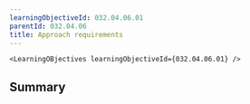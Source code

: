 ```yaml
---
learningObjectiveId: 032.04.06.01
parentId: 032.04.06
title: Approach requirements
---
```


```tsx eval
<LearningOBjectives learningObjectiveId={032.04.06.01} />
```

## Summary
